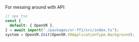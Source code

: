 For messing around with API:

```ts
// npx tsx
const {
  default: { OpenVR },
} = await import("./packages/vr-ffi/src/index.ts");
system = OpenVR.Init(OpenVR.VRApplicationType.Background);
```
